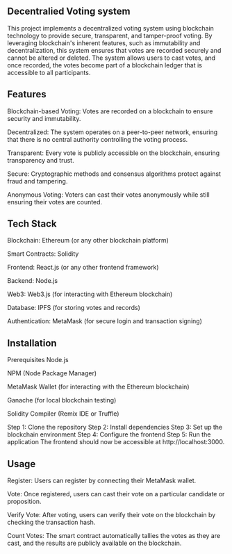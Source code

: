 ## Decentralied Voting system 
This project implements a decentralized voting system using blockchain technology to provide secure, transparent, and tamper-proof voting. By leveraging blockchain's inherent features, such as immutability and decentralization, this system ensures that votes are recorded securely and cannot be altered or deleted. The system allows users to cast votes, and once recorded, the votes become part of a blockchain ledger that is accessible to all participants.

## Features
Blockchain-based Voting: Votes are recorded on a blockchain to ensure security and immutability.

Decentralized: The system operates on a peer-to-peer network, ensuring that there is no central authority controlling the voting process.

Transparent: Every vote is publicly accessible on the blockchain, ensuring transparency and trust.

Secure: Cryptographic methods and consensus algorithms protect against fraud and tampering.

Anonymous Voting: Voters can cast their votes anonymously while still ensuring their votes are counted.

## Tech Stack
Blockchain: Ethereum (or any other blockchain platform)

Smart Contracts: Solidity

Frontend: React.js (or any other frontend framework)

Backend: Node.js

Web3: Web3.js (for interacting with Ethereum blockchain)

Database: IPFS (for storing votes and records)

Authentication: MetaMask (for secure login and transaction signing)

## Installation
Prerequisites
Node.js

NPM (Node Package Manager)

MetaMask Wallet (for interacting with the Ethereum blockchain)

Ganache (for local blockchain testing)

Solidity Compiler (Remix IDE or Truffle)

Step 1: Clone the repository
Step 2: Install dependencies
Step 3: Set up the blockchain environment
Step 4: Configure the frontend
Step 5: Run the application
The frontend should now be accessible at http://localhost:3000.

## Usage
Register: Users can register by connecting their MetaMask wallet.

Vote: Once registered, users can cast their vote on a particular candidate or proposition.

Verify Vote: After voting, users can verify their vote on the blockchain by checking the transaction hash.

Count Votes: The smart contract automatically tallies the votes as they are cast, and the results are publicly available on the blockchain.

